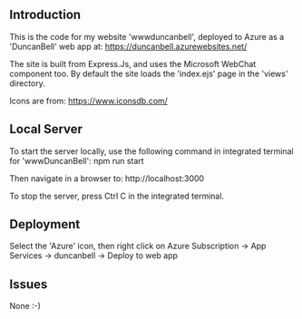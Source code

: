 ## Introduction
This is the code for my website 'wwwduncanbell', deployed to Azure as a 'DuncanBell' web app at:
https://duncanbell.azurewebsites.net/

The site is built from Express.Js, and uses the Microsoft WebChat component too.
By default the site loads the 'index.ejs' page in the 'views' directory.

Icons are from:
https://www.iconsdb.com/


## Local Server
To start the server locally, use the following command in integrated terminal for 'wwwDuncanBell':
   npm run start

Then navigate in a browser to:
   http://localhost:3000

To stop the server, press Ctrl C in the integrated terminal.


## Deployment
Select the 'Azure' icon, then right click on Azure Subscription -> App Services -> duncanbell -> Deploy to web app


## Issues
None :-)
